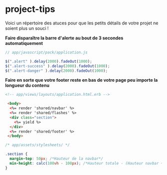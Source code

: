 # project-tips


Voici un répertoire des atuces pour que les petits détails de votre projet ne soient plus un souci !


**Faire disparaître la barre d'alerte au bout de 3 secondes automatiquement**


```javascript
// app/javascript/pack/application.js

$(".alert" ).delay(2000).fadeOut(1000);
$(".alert-success" ).delay(2000).fadeOut(1000);
$(".alert-danger" ).delay(2000).fadeOut(1000);
```

**Faire en sorte que votre footer reste en bas de votre page peu importe la longueur du contenu**


```html
<!-- app/views/layouts/application.html.erb -->

 <body>
  <%= render 'shared/navbar' %>
  <%= render 'shared/flashes' %>
  <div class="section">
    <%= yield %>
  </div>
  <%= render 'shared/footer' %>
 </body>
```

```css
/* app/assets/stylesheets/ */

.section {
  margin-top: 50px; /*Hauteur de la navbar*/
  min-height: calc(100vh - 100px); /*Hauteur totale - (Hauteur navbar + Hauteur footer)*/
}
```
